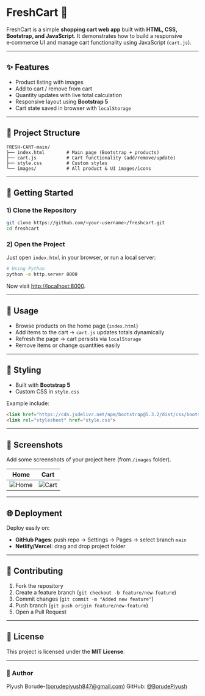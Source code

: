 # FreshCart 🛒

FreshCart is a simple **shopping cart web app** built with **HTML, CSS, Bootstrap, and JavaScript**. It demonstrates how to build a responsive e‑commerce UI and manage cart functionality using JavaScript (`cart.js`).

---

## ✨ Features

* Product listing with images
* Add to cart / remove from cart
* Quantity updates with live total calculation
* Responsive layout using **Bootstrap 5**
* Cart state saved in browser with `localStorage`

---

## 📁 Project Structure

```
FRESH-CART-main/
├── index.html        # Main page (Bootstrap + products)
├── cart.js           # Cart functionality (add/remove/update)
├── style.css         # Custom styles
└── images/           # All product & UI images/icons
```

---

## 🚀 Getting Started

### 1) Clone the Repository

```bash
git clone https://github.com/<your-username>/freshcart.git
cd freshcart
```

### 2) Open the Project

Just open `index.html` in your browser, or run a local server:

```bash
# Using Python
python -m http.server 8000
```

Now visit [http://localhost:8000](http://localhost:8000).

---

## 🧭 Usage

* Browse products on the home page (`index.html`)
* Add items to the cart → `cart.js` updates totals dynamically
* Refresh the page → cart persists via `localStorage`
* Remove items or change quantities easily

---

## 📐 Styling

* Built with **Bootstrap 5**
* Custom CSS in `style.css`

Example include:

```html
<link href="https://cdn.jsdelivr.net/npm/bootstrap@5.3.2/dist/css/bootstrap.min.css" rel="stylesheet">
<link rel="stylesheet" href="style.css">
```

---

## 📸 Screenshots

Add some screenshots of your project here (from `/images` folder).

| Home                     | Cart                     |
| ------------------------ | ------------------------ |
| ![Home](images/home.png) | ![Cart](images/cart.png) |

---

## 🌐 Deployment

Deploy easily on:

* **GitHub Pages**: push repo → Settings → Pages → select branch `main`
* **Netlify/Vercel**: drag and drop project folder

---

## 🤝 Contributing

1. Fork the repository
2. Create a feature branch (`git checkout -b feature/new-feature`)
3. Commit changes (`git commit -m "Added new feature"`)
4. Push branch (`git push origin feature/new-feature`)
5. Open a Pull Request

---

## 🧾 License

This project is licensed under the **MIT License**.

---

### 👤 Author

Piyush Borude-(borudepiyush847@gmail.com)
GitHub: [@BorudePiyush](https://github.com/BorudePiyush)
